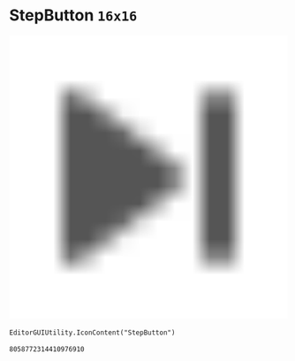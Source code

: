 # StepButton `16x16`
<img src="/img/StepButton.png" width=512 height=512>

``` CSharp
EditorGUIUtility.IconContent("StepButton")
```
```
8058772314410976910
```
